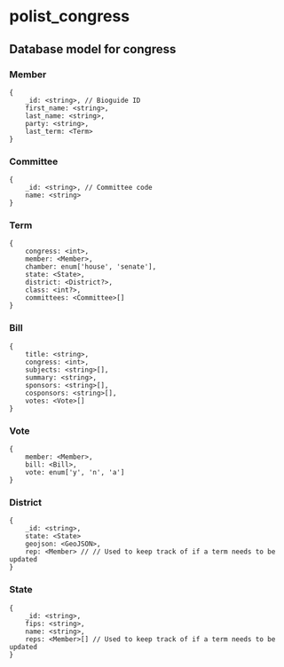 # polist_congress

## Database model for congress
### Member
```
{
	_id: <string>, // Bioguide ID
	first_name: <string>,
	last_name: <string>,
	party: <string>,
	last_term: <Term>
}
```
### Committee
```
{
	_id: <string>, // Committee code
	name: <string>
}
```
### Term
```
{
	congress: <int>,
	member: <Member>,
	chamber: enum['house', 'senate'],
	state: <State>,
	district: <District?>,
	class: <int?>,
	committees: <Committee>[]
}
```
### Bill
```
{
	title: <string>,
	congress: <int>,
	subjects: <string>[],
	summary: <string>,
	sponsors: <string>[],
	cosponsors: <string>[],
	votes: <Vote>[]
}
```
### Vote
```
{
	member: <Member>,
	bill: <Bill>,
	vote: enum['y', 'n', 'a']
}
```
### District
```
{
	_id: <string>,
	state: <State>
	geojson: <GeoJSON>,
	rep: <Member> // // Used to keep track of if a term needs to be updated
}
```
### State
```
{
	_id: <string>,
	fips: <string>,
	name: <string>,
	reps: <Member>[] // Used to keep track of if a term needs to be updated
}
```
